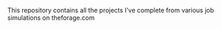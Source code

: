 This repository contains all the projects I've complete from various job simulations on theforage.com
